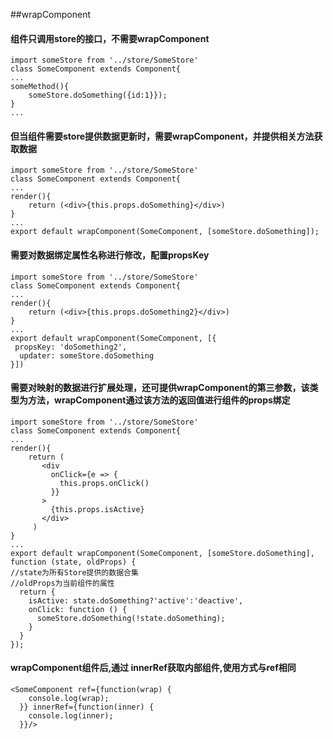 ##wrapComponent
 
#### 组件只调用store的接口，不需要wrapComponent

```
import someStore from '../store/SomeStore'
class SomeComponent extends Component{
...
someMethod(){
    someStore.doSomething({id:1}});
}
...
```

#### 但当组件需要store提供数据更新时，需要wrapComponent，并提供相关方法获取数据

```
import someStore from '../store/SomeStore'
class SomeComponent extends Component{
...
render(){
    return (<div>{this.props.doSomething}</div>)
}
...
export default wrapComponent(SomeComponent, [someStore.doSomething]);
``` 
#### 需要对数据绑定属性名称进行修改，配置propsKey

```
import someStore from '../store/SomeStore'
class SomeComponent extends Component{
...
render(){
    return (<div>{this.props.doSomething2}</div>)
}
...
export default wrapComponent(SomeComponent, [{
 propsKey: 'doSomething2',
  updater: someStore.doSomething
}])
```

#### 需要对映射的数据进行扩展处理，还可提供wrapComponent的第三参数，该类型为方法，wrapComponent通过该方法的返回值进行组件的props绑定

```
import someStore from '../store/SomeStore'
class SomeComponent extends Component{
...
render(){
    return (
       <div 
         onClick={e => {
           this.props.onClick()
         }}
       >
         {this.props.isActive}
       </div>
     )
}
...
export default wrapComponent(SomeComponent, [someStore.doSomething], function (state, oldProps) {
//state为所有Store提供的数据合集
//oldProps为当前组件的属性
  return {
    isActive: state.doSomething?'active':'deactive',
    onClick: function () {
      someStore.doSomething(!state.doSomething);
    }
  }
});
```

#### wrapComponent组件后,通过 innerRef获取内部组件,使用方式与ref相同

```
<SomeComponent ref={function(wrap) {
    console.log(wrap);
  }} innerRef={function(inner) {
    console.log(inner);
  }}/>
```



